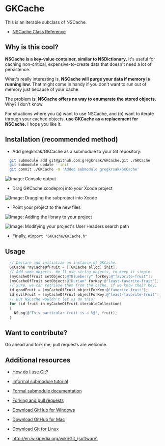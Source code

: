 GKCache
=======
This is an iterable subclass of NSCache.

* [NSCache Class Reference]

Why is this cool?
-----------------
<strong>NSCache is a key-value container, similar to NSDictionary.</strong> It's useful for caching non-critical, expensive-to-create data that doesn't need a lot of persistence.

What's really interesting is, <strong>NSCache will purge your data if memory is running low.</strong> That might come in handy if you don't want to run out of memory just because of your cache.

The problem is: <strong>NSCache offers no way to enumerate the stored objects.</strong> Why? I don't know.

For situations where you (a) want to use NSCache, and (b) want to iterate through your cached objects, <strong>use GKCache as a replacement for NSCache.</strong> I hope you like it.

Installation (recommended method)
---------------------------------

- Add gregkrsak/GKCache as a submodule to your Git repository:

~~~bash
  git submodule add git@github.com:gregkrsak/GKCache.git ./GKCache
  git submodule update --init
  git commit ./GKCache -m 'Added submodule gregkrsak/GKCache'
~~~

![Image: Console output](https://drive.google.com/uc?export=view&id=0B15HSB1iaOZ2b1JjT0pTaU1zQWs "Oohh.. red. Ahh.")

- Drag GKCache.xcodeproj into your Xcode project

![Image: Dragging the subproject into Xcode](https://drive.google.com/uc?export=view&id=0B15HSB1iaOZ2YUt2LUw2MEEtSmM "Be sure you grab the GKCache project file, and not an operating system folder.")

- Point your project to the new files

![Image: Adding the library to your project](https://drive.google.com/uc?export=view&id=0B15HSB1iaOZ2OEVMdVpia1JsRVE "Link your project binary with the GKCache library.")

![Image: Modifying your project's User Headers search path](https://drive.google.com/uc?export=view&id=0B15HSB1iaOZ2UXRFREl4YzJ5VTg "Modify your User Headers search path, if desired.")

- Finally, `#import "GKCache/GKCache.h"`

Usage
-----

~~~objective-c
  // Declare and initialize an instance of GKCache.
  GKCache *myCacheOfFruit = [[GKCache alloc] init];
  // Add some objects. We'll use string objects, to keep it simple.
  [myCacheOfFruit setObject:@"Blueberry" forKey:@"favorite-fruit"];
  [myCacheOfFruit setObject:@"Durian" forKey:@"least-favorite-fruit"];
  // Sure, we can retrieve them from the cache, if we know their key.
  id goodFruit = [myCacheOfFruit objectForKey:@"favorite-fruit"];
  id evilFruit = [myCacheOfFruit objectForKey:@"least-favorite-fruit"];
  // But NSCache wouldn't let us do this!
  for (id fruit in myCacheOfFruit.iterableCollection)
  {
    NSLog(@"This particular fruit is a %@", fruit);
  }
~~~

Want to contribute?
-------------------

Go ahead and fork me; pull requests are welcome.

Additional resources
--------------------

* [How do I use Git?]

* [Informal submodule tutorial]

* [Formal submodule documentation]

* [Forking and pull requests]

* [Download GitHub for Windows]

* [Download GitHub for Mac]

* [Download Git for Linux]

* http://en.wikipedia.org/wiki/Git_(software)

  [NSCache Class Reference]: https://developer.apple.com/library/ios/documentation/cocoa/reference/NSCache_Class/Reference/Reference.html
  [Informal submodule tutorial]: http://blog.jacius.info/git-submodule-cheat-sheet/
  [Formal submodule documentation]: http://git-scm.com/book/en/Git-Tools-Submodules
  [Forking and pull requests]: https://help.github.com/articles/using-pull-requests
  [How do I use Git?]: http://git-scm.com/documentation
  [Download GitHub for Windows]: http://windows.github.com/
  [Download GitHub for Mac]: http://mac.github.com/
  [Download Git for Linux]: http://git-scm.com/download/linux